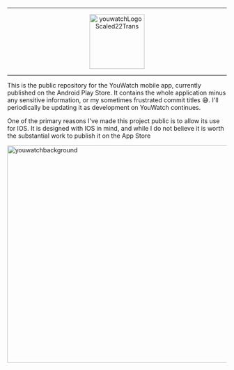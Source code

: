 
<div width="100%" align="center">
  <hr>  <img width="126" height="126" alt="youwatchLogoScaled22Trans" src="https://github.com/user-attachments/assets/3adea873-fe98-40c9-99e9-e60155ca1270" /></hr>
  <hr></hr>

  
  
</div>






This is the public repository for the YouWatch mobile app, currently published on the Android Play Store. It contains the whole application minus any sensitive information, or my sometimes frustrated commit titles 😅.
I'll periodically be updating it as development on YouWatch continues. 

One of the primary reasons I've made this project public is to allow its use for IOS. It is designed with IOS in mind, and while I do not believe it is worth the substantial work to publish it on the App Store




<img width="1024" height="500" alt="youwatchbackground" src="https://github.com/user-attachments/assets/13385c5e-16b8-4709-add3-c9bfce530c15" />

